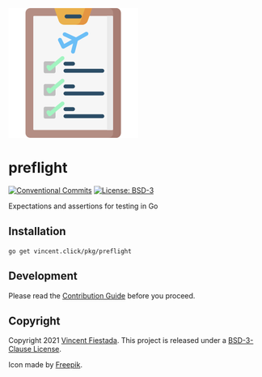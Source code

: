 ![](./icon.svg)

# preflight

[![Conventional Commits](https://img.shields.io/badge/commits-conventional-0047ab.svg?labelColor=16161b)](https://conventionalcommits.org)
[![License: BSD-3](https://img.shields.io/github/license/vncntx/preflight.svg?labelColor=16161b&color=0047ab)](./LICENSE)

Expectations and assertions for testing in Go

## Installation

```
go get vincent.click/pkg/preflight
```

## Development

Please read the [Contribution Guide](./CONTRIBUTING.md) before you proceed.

## Copyright

Copyright 2021 [Vincent Fiestada](mailto:vincent@vincent.click). This project is released under a [BSD-3-Clause License](./LICENSE).

Icon made by [Freepik](http://www.freepik.com/).

